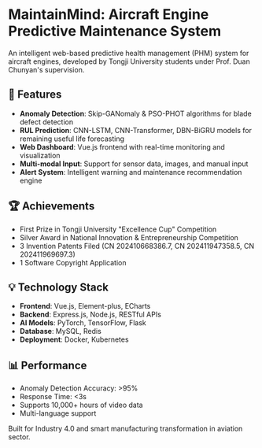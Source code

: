 # MaintainMind: Aircraft Engine Predictive Maintenance System

An intelligent web-based predictive health management (PHM) system for aircraft engines, developed by Tongji University students under Prof. Duan Chunyan's supervision.

## 🚀 Features
- **Anomaly Detection**: Skip-GANomaly & PSO-PHOT algorithms for blade defect detection
- **RUL Prediction**: CNN-LSTM, CNN-Transformer, DBN-BiGRU models for remaining useful life forecasting  
- **Web Dashboard**: Vue.js frontend with real-time monitoring and visualization
- **Multi-modal Input**: Support for sensor data, images, and manual input
- **Alert System**: Intelligent warning and maintenance recommendation engine

## 🏆 Achievements
- First Prize in Tongji University "Excellence Cup" Competition
- Silver Award in National Innovation & Entrepreneurship Competition
- 3 Invention Patents Filed (CN 202410668386.7, CN 202411947358.5, CN 202411969697.3)
- 1 Software Copyright Application

## 💡 Technology Stack
- **Frontend**: Vue.js, Element-plus, ECharts
- **Backend**: Express.js, Node.js, RESTful APIs
- **AI Models**: PyTorch, TensorFlow, Flask
- **Database**: MySQL, Redis
- **Deployment**: Docker, Kubernetes

## 📊 Performance
- Anomaly Detection Accuracy: >95%
- Response Time: <3s
- Supports 10,000+ hours of video data
- Multi-language support

Built for Industry 4.0 and smart manufacturing transformation in aviation sector.